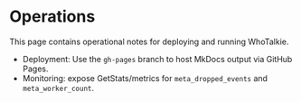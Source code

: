 # Operations

This page contains operational notes for deploying and running WhoTalkie.

- Deployment: Use the `gh-pages` branch to host MkDocs output via GitHub Pages.
- Monitoring: expose GetStats/metrics for `meta_dropped_events` and `meta_worker_count`.
